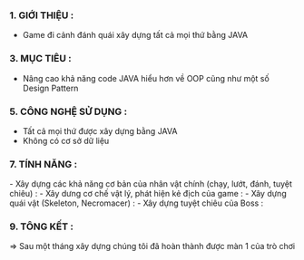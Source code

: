 <h3>1. GIỚI THIỆU :</h3>
<ul>
   <li>Game đi cảnh đánh quái xây dựng tất cả mọi thứ bằng JAVA</li>
</ul>
     
<h3>3. MỤC TIÊU :</h3>
<ul>
   <li> Nâng cao khả năng code JAVA hiểu hơn về OOP cũng như một số Design Pattern</li>
</ul>
     
<h3>5. CÔNG NGHỆ SỬ DỤNG :</h3>
<ul>
   <li>Tất cả mọi thứ được xây dựng bằng JAVA</li>
   <li>Không có cơ sở dữ liệu</li>
</ul>
    
   
<h3>7. TÍNH NĂNG :</h3>
   - Xây dựng các khả năng cơ bản của nhân vật chính (chạy, lướt, đánh, tuyệt chiêu) :
   - Xây dưng cơ chế vật lý, phát hiện kẻ địch của game :
   - Xây dựng quái vật (Skeleton, Necromacer) :
   - Xây dựng tuyệt chiêu của Boss :
   

<h3>9. TÔNG KẾT :</h3>
<p> => Sau một tháng xây dựng chúng tôi đã hoàn thành được màn 1 của trò chơi</p>
    
